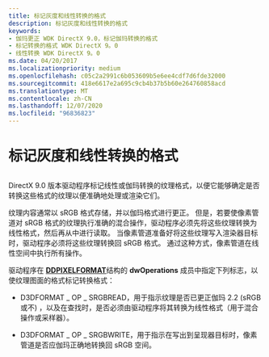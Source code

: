 ```yaml
---
title: 标记灰度和线性转换的格式
description: 标记灰度和线性转换的格式
keywords:
- 伽玛更正 WDK DirectX 9.0，标记伽玛转换的格式
- 标记转换的格式 WDK DirectX 9。0
- 线性转换 WDK DirectX 9。0
ms.date: 04/20/2017
ms.localizationpriority: medium
ms.openlocfilehash: c05c2a2991c6b053609b5e6ee4cdf7d6fde32000
ms.sourcegitcommit: 418e6617e2a695c9cb4b37b5b60e264760858acd
ms.translationtype: MT
ms.contentlocale: zh-CN
ms.lasthandoff: 12/07/2020
ms.locfileid: "96836823"
---
```

# <a name="marking-formats-for-gamma-and-linear-conversion"></a>标记灰度和线性转换的格式


## <span id="ddk_marking_formats_for_gamma_and_linear_conversion_gg"></span><span id="DDK_MARKING_FORMATS_FOR_GAMMA_AND_LINEAR_CONVERSION_GG"></span>


DirectX 9.0 版本驱动程序标记线性或伽玛转换的纹理格式，以便它能够确定是否转换这些格式的纹理以便准确地处理或渲染它们。

纹理内容通常以 sRGB 格式存储，并以伽玛格式进行更正。 但是，若要使像素管道对 sRGB 格式的纹理执行准确的混合操作，驱动程序必须先将这些纹理转换为线性格式，然后再从中进行读取。 当像素管道准备好将这些纹理写入渲染器目标时，驱动程序必须将这些纹理转换回 sRGB 格式。 通过这种方式，像素管道在线性空间中执行所有操作。

驱动程序在 [**DDPIXELFORMAT**](/windows-hardware/drivers/ddi/ksmedia/ns-ksmedia-_ddpixelformat)结构的 **dwOperations** 成员中指定下列标志，以使纹理图面的格式标记转换格式：

-   D3DFORMAT \_ OP \_ SRGBREAD，用于指示纹理是否已更正伽玛 2.2 (sRGB 或不) ，以及在查找时，是否必须由驱动程序将其转换为线性格式（用于混合操作或采样器）。

-   D3DFORMAT \_ OP \_ SRGBWRITE，用于指示在写出到呈现器目标时，像素管道是否应伽玛正确地转换回 sRGB 空间。

 

